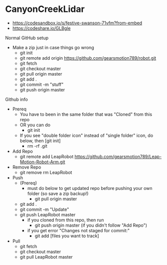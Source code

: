 # CanyonCreekLidar

- https://codesandbox.io/s/festive-swanson-71vfm?from-embed
- https://codeshare.io/GLBgle

Normal GitHub setup

- Make a zip just in case things go wrong
  - git init
  - git remote add origin https://github.com/gearsmotion789/robot.git
  - git fetch
  - git checkout master
  - git pull origin master
  - git add .
  - git commit -m "stuff"
  - git push origin master

Github info

- Prereq
  - You have to been in the same folder that was "Cloned" from this repo
  - OR you can do
    - git init
  - If you see "double folder icon" instead of "single folder" icon, do below, then [git init]
    - rm -rf .git
- Add Repo
  - git remote add LeapRobot https://github.com/gearsmotion789/Leap-Motion-Robot-Arm.git
- Remove Repo
  - git remove rm LeapRobot
- Push
  - (Prereq)
    - must do below to get updated repo before pushing your own folder (so save a zip backup!)
      - git pull origin master
  - git add .
  - git commit -m "Update"
  - git push LeapRobot master
    - if you cloned from this repo, then run
      - git push origin master (if you didn't follow "Add Repo")
    - if you get error "Changes not staged for commit:"
      - git add [files you want to track]
- Pull
  - git fetch
  - git checkout master
  - git pull LeapRobot master
